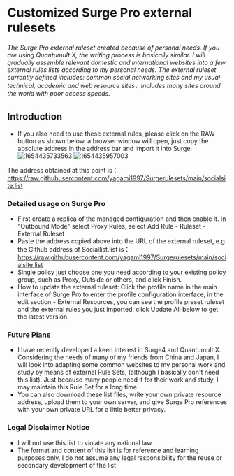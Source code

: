 # Customized Surge Pro external rulesets

###### The Surge Pro external ruleset created because of personal needs. If you are using Quantumult X, the writing process is basically similar. I will gradually assemble relevant domestic and international websites into a few external rules lists according to my personal needs. The external ruleset currently defined includes: common social networking sites and my usual technical, academic and web resource sites，Includes many sites around the world with poor access speeds.

## Introduction
* If you also need to use these external rules, please click on the RAW button as shown below, a browser window will open, just copy the absolute address in the address bar and import it into Surge.
![1654435733563](https://user-images.githubusercontent.com/7695407/172053023-c271bc53-2077-4d36-843b-8d4e57c6beb2.png)
![1654435957003](https://user-images.githubusercontent.com/7695407/172053203-0079529d-e232-4b97-9664-6c6ee3423641.png)

The address obtained at this point is：https://raw.githubusercontent.com/yagami1997/Surgerulesets/main/socialsite.list
### Detailed usage on Surge Pro
* First create a replica of the managed configuration and then enable it. In "Outbound Mode" select Proxy Rules, select Add Rule - Ruleset - External Ruleset
* Paste the address copied above into the URL of the external ruleset, e.g. the Github address of Sociallist.list is： https://raw.githubusercontent.com/yagami1997/Surgerulesets/main/socialsite.list
* Single policy just choose one you need according to your existing policy group, such as Proxy, Outside or others, and click Finish.
* How to update the external ruleset: Click the profile name in the main interface of Surge Pro to enter the profile configuration interface, in the edit section - External Resources, you can see the profile preset ruleset and the external rules you just imported, click Update All below to get the latest version.

### Future Plans
* I have recently developed a keen interest in Surge4 and Quantumult X. Considering the needs of many of my friends from China and Japan, I will look into adapting some common websites to my personal work and study by means of external Rule Sets, (although I basically don't need this list). Just because many people need it for their work and study, I may maintain this Rule Set for a long time.
* You can also download these list files, write your own private resource address, upload them to your own server, and give Surge Pro references with your own private URL for a little better privacy.

### Legal Disclaimer Notice
* I will not use this list to violate any national law
* The format and content of this list is for reference and learning purposes only, I do not assume any legal responsibility for the reuse or secondary development of the list
